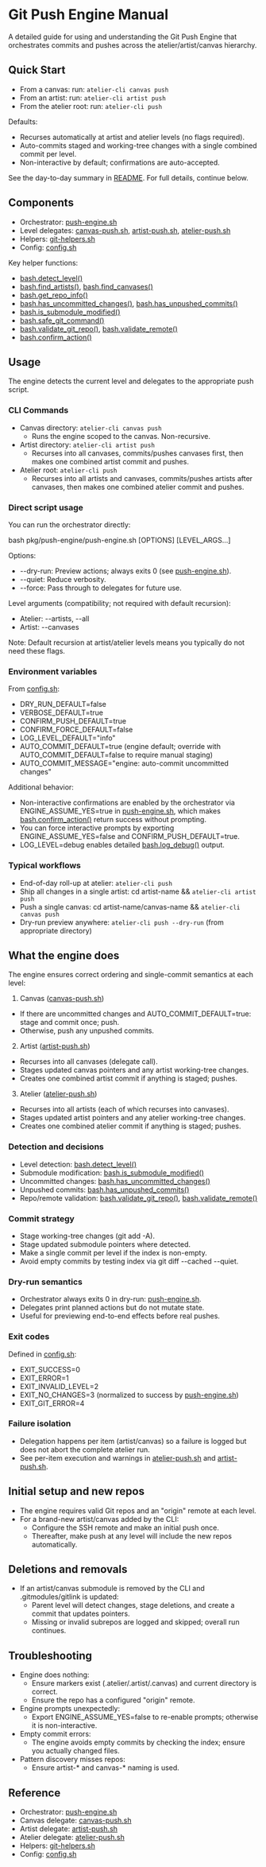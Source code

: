 # Git Push Engine Manual

A detailed guide for using and understanding the Git Push Engine that orchestrates commits and pushes across the atelier/artist/canvas hierarchy.

## Quick Start

- From a canvas: run: `atelier-cli canvas push`
- From an artist: run: `atelier-cli artist push`
- From the atelier root: run: `atelier-cli push`

Defaults:
- Recurses automatically at artist and atelier levels (no flags required).
- Auto-commits staged and working-tree changes with a single combined commit per level.
- Non-interactive by default; confirmations are auto-accepted.

See the day-to-day summary in [README](pkg/push-engine/README.md:1). For full details, continue below.

## Components

- Orchestrator: [push-engine.sh](pkg/push-engine/push-engine.sh:1)
- Level delegates: [canvas-push.sh](pkg/push-engine/canvas-push.sh:1), [artist-push.sh](pkg/push-engine/artist-push.sh:1), [atelier-push.sh](pkg/push-engine/atelier-push.sh:1)
- Helpers: [git-helpers.sh](pkg/push-engine/git-helpers.sh:1)
- Config: [config.sh](pkg/push-engine/config.sh:1)

Key helper functions:
- [bash.detect_level()](pkg/push-engine/git-helpers.sh:25)
- [bash.find_artists()](pkg/push-engine/git-helpers.sh:60), [bash.find_canvases()](pkg/push-engine/git-helpers.sh:64)
- [bash.get_repo_info()](pkg/push-engine/git-helpers.sh:38)
- [bash.has_uncommitted_changes()](pkg/push-engine/git-helpers.sh:76), [bash.has_unpushed_commits()](pkg/push-engine/git-helpers.sh:69)
- [bash.is_submodule_modified()](pkg/push-engine/git-helpers.sh:86)
- [bash.safe_git_command()](pkg/push-engine/git-helpers.sh:94)
- [bash.validate_git_repo()](pkg/push-engine/git-helpers.sh:107), [bash.validate_remote()](pkg/push-engine/git-helpers.sh:115)
- [bash.confirm_action()](pkg/push-engine/git-helpers.sh:144)

## Usage

The engine detects the current level and delegates to the appropriate push script.

### CLI Commands

- Canvas directory: `atelier-cli canvas push`
  - Runs the engine scoped to the canvas. Non-recursive.
- Artist directory: `atelier-cli artist push`
  - Recurses into all canvases, commits/pushes canvases first, then makes one combined artist commit and pushes.
- Atelier root: `atelier-cli push`
  - Recurses into all artists and canvases, commits/pushes artists after canvases, then makes one combined atelier commit and pushes.

### Direct script usage

You can run the orchestrator directly:

bash
pkg/push-engine/push-engine.sh [OPTIONS] [LEVEL_ARGS...]

Options:
- --dry-run: Preview actions; always exits 0 (see [push-engine.sh](pkg/push-engine/push-engine.sh:133)).
- --quiet: Reduce verbosity.
- --force: Pass through to delegates for future use.

Level arguments (compatibility; not required with default recursion):
- Atelier: --artists, --all
- Artist: --canvases

Note: Default recursion at artist/atelier levels means you typically do not need these flags.

### Environment variables

From [config.sh](pkg/push-engine/config.sh:16):
- DRY_RUN_DEFAULT=false
- VERBOSE_DEFAULT=true
- CONFIRM_PUSH_DEFAULT=true
- CONFIRM_FORCE_DEFAULT=false
- LOG_LEVEL_DEFAULT="info"
- AUTO_COMMIT_DEFAULT=true (engine default; override with AUTO_COMMIT_DEFAULT=false to require manual staging)
- AUTO_COMMIT_MESSAGE="engine: auto-commit uncommitted changes"

Additional behavior:
- Non-interactive confirmations are enabled by the orchestrator via ENGINE_ASSUME_YES=true in [push-engine.sh](pkg/push-engine/push-engine.sh:14), which makes [bash.confirm_action()](pkg/push-engine/git-helpers.sh:144) return success without prompting.
- You can force interactive prompts by exporting ENGINE_ASSUME_YES=false and CONFIRM_PUSH_DEFAULT=true.
- LOG_LEVEL=debug enables detailed [bash.log_debug()](pkg/push-engine/git-helpers.sh:17) output.

### Typical workflows

- End-of-day roll-up at atelier: `atelier-cli push`
- Ship all changes in a single artist: cd artist-name && `atelier-cli artist push`
- Push a single canvas: cd artist-name/canvas-name && `atelier-cli canvas push`
- Dry-run preview anywhere: `atelier-cli push --dry-run` (from appropriate directory)

## What the engine does

The engine ensures correct ordering and single-commit semantics at each level:

1) Canvas ([canvas-push.sh](pkg/push-engine/canvas-push.sh:1))
- If there are uncommitted changes and AUTO_COMMIT_DEFAULT=true: stage and commit once; push.
- Otherwise, push any unpushed commits.

2) Artist ([artist-push.sh](pkg/push-engine/artist-push.sh:1))
- Recurses into all canvases (delegate call).
- Stages updated canvas pointers and any artist working-tree changes.
- Creates one combined artist commit if anything is staged; pushes.

3) Atelier ([atelier-push.sh](pkg/push-engine/atelier-push.sh:1))
- Recurses into all artists (each of which recurses into canvases).
- Stages updated artist pointers and any atelier working-tree changes.
- Creates one combined atelier commit if anything is staged; pushes.

### Detection and decisions

- Level detection: [bash.detect_level()](pkg/push-engine/git-helpers.sh:25)
- Submodule modification: [bash.is_submodule_modified()](pkg/push-engine/git-helpers.sh:86)
- Uncommitted changes: [bash.has_uncommitted_changes()](pkg/push-engine/git-helpers.sh:76)
- Unpushed commits: [bash.has_unpushed_commits()](pkg/push-engine/git-helpers.sh:69)
- Repo/remote validation: [bash.validate_git_repo()](pkg/push-engine/git-helpers.sh:107), [bash.validate_remote()](pkg/push-engine/git-helpers.sh:115)

### Commit strategy

- Stage working-tree changes (git add -A).
- Stage updated submodule pointers where detected.
- Make a single commit per level if the index is non-empty.
- Avoid empty commits by testing index via git diff --cached --quiet.

### Dry-run semantics

- Orchestrator always exits 0 in dry-run: [push-engine.sh](util/git/push-engine.sh:133).
- Delegates print planned actions but do not mutate state.
- Useful for previewing end-to-end effects before real pushes.

### Exit codes

Defined in [config.sh](pkg/push-engine/config.sh:49):
- EXIT_SUCCESS=0
- EXIT_ERROR=1
- EXIT_INVALID_LEVEL=2
- EXIT_NO_CHANGES=3 (normalized to success by [push-engine.sh](util/git/push-engine.sh:139))
- EXIT_GIT_ERROR=4

### Failure isolation

- Delegation happens per item (artist/canvas) so a failure is logged but does not abort the complete atelier run.
- See per-item execution and warnings in [atelier-push.sh](util/git/atelier-push.sh:114) and [artist-push.sh](util/git/artist-push.sh:107).

## Initial setup and new repos

- The engine requires valid Git repos and an "origin" remote at each level.
- For a brand-new artist/canvas added by the CLI:
  - Configure the SSH remote and make an initial push once.
  - Thereafter, make push at any level will include the new repos automatically.

## Deletions and removals

- If an artist/canvas submodule is removed by the CLI and .gitmodules/gitlink is updated:
  - Parent level will detect changes, stage deletions, and create a commit that updates pointers.
  - Missing or invalid subrepos are logged and skipped; overall run continues.

## Troubleshooting

- Engine does nothing:
  - Ensure markers exist (.atelier/.artist/.canvas) and current directory is correct.
  - Ensure the repo has a configured "origin" remote.
- Engine prompts unexpectedly:
  - Export ENGINE_ASSUME_YES=false to re-enable prompts; otherwise it is non-interactive.
- Empty commit errors:
  - The engine avoids empty commits by checking the index; ensure you actually changed files.
- Pattern discovery misses repos:
  - Ensure artist-* and canvas-* naming is used.

## Reference

- Orchestrator: [push-engine.sh](util/git/push-engine.sh:1)
- Canvas delegate: [canvas-push.sh](util/git/canvas-push.sh:1)
- Artist delegate: [artist-push.sh](util/git/artist-push.sh:1)
- Atelier delegate: [atelier-push.sh](util/git/atelier-push.sh:1)
- Helpers: [git-helpers.sh](util/git/git-helpers.sh:1)
- Config: [config.sh](util/git/config.sh:1)